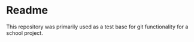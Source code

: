 # Readme

This repository was primarily used as a test base for git functionality for a school project.
